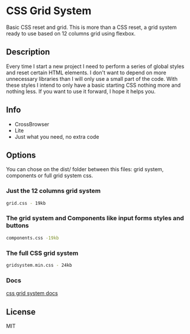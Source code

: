 # CSS Grid System

Basic CSS reset and grid.
This is more than a CSS reset, a grid system ready to use based on 12 columns grid using flexbox.

## Description

Every time I start a new project I need to perform a series of global styles and reset certain HTML elements.
I don't want to depend on more unnecessary libraries than I will only use a small part of the code.
With these styles I intend to only have a basic starting CSS nothing more and nothing less.
If you want to use it forward, I hope it helps you.

## Info

- CrossBrowser
- Lite
- Just what you need, no extra code

## Options

You can chose on the dist/ folder between this files:
grid system, components or full grid system css.

### Just the 12 columns grid system

```sh
grid.css - 19kb
```
### The grid system and Components like input forms styles and buttons
```sh
components.css -19kb
```
### The full CSS grid system
```sh
gridsystem.min.css - 24kb
```
### Docs
[css grid system docs](https://www.google.com)

License
----

MIT
